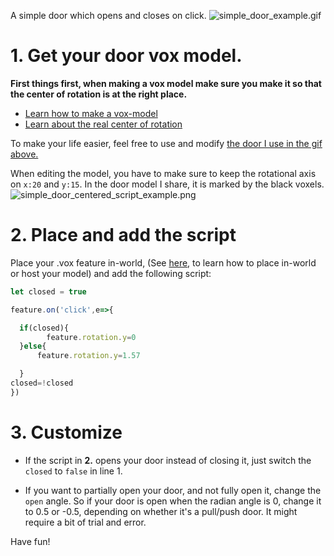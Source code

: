 A simple door which opens and closes on click.
![simple_door_example.gif](/simple_door_example.gif)

# 1. Get your door vox model.

**First things first, when making a vox model make sure you make it so that the center of rotation is at the right place.**

- [Learn how to make a vox-model](/Parcels/Make-Vox-Model)
- [Learn about the real center of rotation](/Scripting/Animation-API#center-of-rotation)

To make your life easier, feel free to use and modify [the door I use in the gif above.](/door_edited_centered.vox)

When editing the model, you have to make sure to keep the rotational axis on `x:20` and `y:15`. In the door model I share, it is marked by the black voxels.
![simple_door_centered_script_example.png](/simple_door_centered_script_example.png)

# 2. Place and add the script

Place your .vox feature in-world, (See [here](/Parcels/Make-Vox-Model), to learn how to place in-world or host your model) and add the following script:
```js
let closed = true

feature.on('click',e=>{

  if(closed){
  		feature.rotation.y=0
  }else{
      feature.rotation.y=1.57   

  }
closed=!closed
})
```

# 3. Customize
- If the script in **2.** opens your door instead of closing it, just switch the `closed` to `false` in line 1.

- If you want to partially open your door, and not fully open it, change the `open` angle. So if your door is open when the radian angle is 0, change it to 0.5 or -0.5, depending on whether it's a pull/push door. It might require a bit of trial and error.

Have fun!